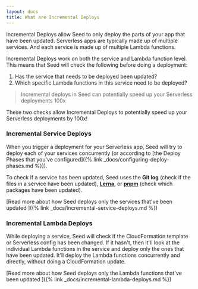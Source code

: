 ```yaml
---
layout: docs
title: What are Incremental Deploys
---
```


Incremental Deploys allow Seed to only deploy the parts of your app that have been updated. Serverless apps are typically made up of multiple services. And each service is made up of multiple Lambda functions.

Incremental Deploys work on both the service and Lambda function level. This means that Seed will check the following before doing a deployment:

1. Has the service that needs to be deployed been updated?
2. Which specific Lambda functions in this service need to be deployed?

> Incremental deploys in Seed can potentially speed up your Serverless deployments 100x

These two checks allow Incremental Deploys to potentially speed up your Serverless deployments by 100x!

### Incremental Service Deploys

When you trigger a deployment for your Serverless app, Seed will try to deploy each of your services concurrently (or according to [the Deploy Phases that you've configured]({% link _docs/configuring-deploy-phases.md %})).

To check if a service has been updated, Seed uses the **Git log** (check if the files in a service have been updated), [**Lerna**](https://lerna.js.org), or [**pnpm**](https://pnpm.io) (check which packages have been updated).

[Read more about how Seed deploys only the services that've been updated <i class="fa fa-arrow-right" aria-hidden="true"></i>]({% link _docs/incremental-service-deploys.md %})

### Incremental Lambda Deploys

While deploying a service, Seed will check if the CloudFormation template or Serverless config has been changed. If it hasn't, then it'll look at the individual Lambda functions in the service and deploy only the ones that have been updated. It'll deploy the Lambda functions concurrently and directly, without doing a CloudFormation update.

[Read more about how Seed deploys only the Lambda functions that've been updated <i class="fa fa-arrow-right" aria-hidden="true"></i>]({% link _docs/incremental-lambda-deploys.md %})

